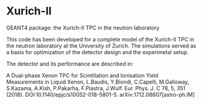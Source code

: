 # Xurich-II
GEANT4 package: the Xurich-II TPC in the neutron laboratory

This code has been developed for a complete model of the Xurich-II TPC in the neutron laboratory at the University of Zurich. The simulations served as a basis for optimization of the detector design and the experimetal setup.

The detector and its performance are described in:

A Dual-phase Xenon TPC for Scintillation and Ionisation Yield Measurements in Liquid Xenon, L.Baudis, Y.Biondi, C.Capelli, M.Galloway, S.Kazama, A.Kish, P.Pakarha, F.Piastra, J.Wulf.
Eur. Phys. J. C 78, 5, 351 (2018).
DOI:10.1140/epjc/s10052-018-5801-5. arXiv:1712.08607[astro-ph.IM]
